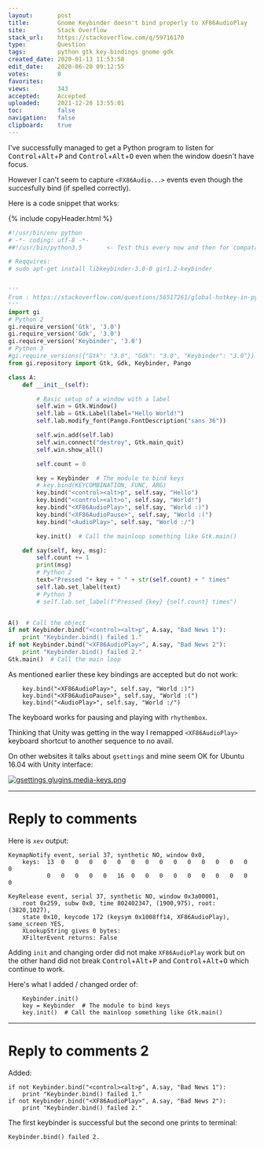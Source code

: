 ```yaml
---
layout:       post
title:        Gnome Keybinder doesn't bind properly to XF86AudioPlay
site:         Stack Overflow
stack_url:    https://stackoverflow.com/q/59716170
type:         Question
tags:         python gtk key-bindings gnome gdk
created_date: 2020-01-13 11:53:58
edit_date:    2020-06-20 09:12:55
votes:        0
favorites:    
views:        343
accepted:     Accepted
uploaded:     2021-12-28 13:55:01
toc:          false
navigation:   false
clipboard:    true
---
```


I've successfully managed to get a Python program to listen for <kbd>Control</kbd>+<kbd>Alt</kbd>+<kbd>P</kbd> and <kbd>Control</kbd>+<kbd>Alt</kbd>+<kbd>O</kbd> even when the window doesn't have focus.

However I can't seem to capture `<FX86Audio...>` events even though the succesfully bind (if spelled correctly).

Here is a code snippet that works:

{% include copyHeader.html %}
``` python
#!/usr/bin/env python
# -*- coding: utf-8 -*-
##!/usr/bin/python3.5       <- Test this every now and then for compatability

# Reqquires:
# sudo apt-get install libkeybinder-3.0-0 gir1.2-keybinder


'''
From : https://stackoverflow.com/questions/56517261/global-hotkey-in-python3-using-gtk-and-xlib
'''
import gi
# Python 2
gi.require_version('Gtk', '3.0')
gi.require_version('Gdk', '3.0')
gi.require_version('Keybinder', '3.0')
# Python 3
#gi.require_versions({"Gtk": "3.0", "Gdk": "3.0", "Keybinder": "3.0"})
from gi.repository import Gtk, Gdk, Keybinder, Pango

class A:
    def __init__(self):

        # Basic setup of a window with a label
        self.win = Gtk.Window()
        self.lab = Gtk.Label(label="Hello World!")
        self.lab.modify_font(Pango.FontDescription("sans 36"))

        self.win.add(self.lab)
        self.win.connect("destroy", Gtk.main_quit)
        self.win.show_all()

        self.count = 0

        key = Keybinder  # The module to bind keys
        # key.bind(KEYCOMBINATION, FUNC, ARG)
        key.bind("<control><alt>p", self.say, "Hello")
        key.bind("<control><alt>o", self.say, "World!")
        key.bind("<XF86AudioPlay>", self.say, "World :)")
        key.bind("<XF86AudioPause>", self.say, "World :(")
        key.bind("<AudioPlay>", self.say, "World :/")

        key.init()  # Call the mainloop something like Gtk.main()

    def say(self, key, msg):
        self.count += 1
        print(msg)
        # Python 2
        text="Pressed "+ key + " " + str(self.count) + " times"
        self.lab.set_label(text)
        # Python 3
        # self.lab.set_label(f"Pressed {key} {self.count} times")


A()  # Call the object
if not Keybinder.bind("<control><alt>p", A.say, "Bad News 1"):
    print "Keybinder.bind() failed 1."
if not Keybinder.bind("<XF86AudioPlay>", A.say, "Bad News 2"):
    print "Keybinder.bind() failed 2."
Gtk.main()  # Call the main loop

```

As mentioned earlier these key bindings are accepted but do not work:

``` 
    key.bind("<XF86AudioPlay>", self.say, "World :)")
    key.bind("<XF86AudioPause>", self.say, "World :(")
    key.bind("<AudioPlay>", self.say, "World :/")

```

The keyboard works for pausing and playing with `rhythembox`.

Thinking that Unity was getting in the way I remapped `<XF86AudioPlay>` keyboard shortcut to another sequence to no avail.

On other websites it talks about `gsettings` and mine seem OK for Ubuntu 16.04 with Unity interface:

[![gsettings glugins.media-keys.png][1]][1]


----------

# Reply to comments

Here is `xev` output:

``` 
KeymapNotify event, serial 37, synthetic NO, window 0x0,
    keys:  13  0   0   0   0   0   0   0   0   0   0   0   0   0   0   0   
           0   0   0   0   0   16  0   0   0   0   0   0   0   0   0   0   

KeyRelease event, serial 37, synthetic NO, window 0x3a00001,
    root 0x259, subw 0x0, time 802402347, (1900,975), root:(3820,1027),
    state 0x10, keycode 172 (keysym 0x1008ff14, XF86AudioPlay), same_screen YES,
    XLookupString gives 0 bytes: 
    XFilterEvent returns: False
```

Adding `init` and changing order did not make `XF86AudioPlay` work but on the other hand did not break <kbd>Control</kbd>+<kbd>Alt</kbd>+<kbd>P</kbd> and <kbd>Control</kbd>+<kbd>Alt</kbd>+<kbd>O</kbd> which continue to work.

Here's what I added / changed order of:

``` 
    Keybinder.init()
    key = Keybinder  # The module to bind keys
    key.init()  # Call the mainloop something like Gtk.main()

```


----------

# Reply to comments 2

Added:

``` 
if not Keybinder.bind("<control><alt>p", A.say, "Bad News 1"):
    print "Keybinder.bind() failed 1."
if not Keybinder.bind("<XF86AudioPlay>", A.say, "Bad News 2"):
    print "Keybinder.bind() failed 2."
```

The first keybinder is successful but the second one prints to terminal:

``` 
Keybinder.bind() failed 2.

```

  [1]: https://i.stack.imgur.com/V8fhX.png
